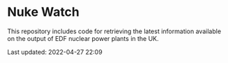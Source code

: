 # Nuke Watch

This repository includes code for retrieving the latest information available on the output of EDF nuclear power plants in the UK.

Last updated: 2022-04-27 22:09